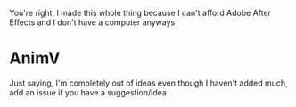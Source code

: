 You're right, I made this whole thing because I can't afford Adobe After Effects and I don't have a computer anyways
# AnimV
Just saying, I'm completely out of ideas even though I haven't added much, add an issue if you have a suggestion/idea